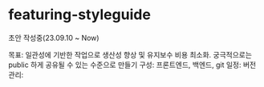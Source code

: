 # featuring-styleguide
초안 작성중(23.09.10 ~ Now)

목표: 일관성에 기반한 작업으로 생산성 향상 및 유지보수 비용 최소화. 궁극적으로는 public 하게 공유될 수 있는 수준으로 만들기
구성: 프론트엔드, 백엔드, git
일정: 
버전 관리:

